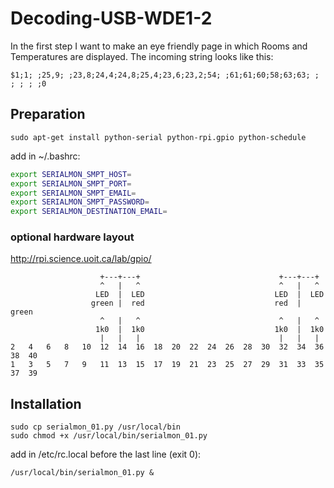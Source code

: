 # Decoding-USB-WDE1-2
In the first step I want to make an eye friendly page in which Rooms and Temperatures are displayed. 
The incoming string looks like this:
```
$1;1; ;25,9; ;23,8;24,4;24,8;25,4;23,6;23,2;54; ;61;61;60;58;63;63; ; ; ; ; ;0
```

## Preparation
```
sudo apt-get install python-serial python-rpi.gpio python-schedule
```

add in ~/.bashrc:
```bash
export SERIALMON_SMPT_HOST=
export SERIALMON_SMPT_PORT=
export SERIALMON_SMPT_EMAIL=
export SERIALMON_SMPT_PASSWORD=
export SERIALMON_DESTINATION_EMAIL=
```

### optional hardware layout
http://rpi.science.uoit.ca/lab/gpio/
```
                    +---+---+                               +---+---+ 
                    ^   |   ^                               ^   |   ^ 
                   LED  |  LED                             LED  |  LED 
                  green |  red                             red  | green 
                    ^   |   ^                               ^   |   ^ 
                   1k0  |  1k0                             1k0  |  1k0 
                    |   |   |                               |   |   | 
2   4   6   8   10  12  14  16  18  20  22  24  26  28  30  32  34  36  38  40
1   3   5   7   9   11  13  15  17  19  21  23  25  27  29  31  33  35  37  39
```

## Installation
```
sudo cp serialmon_01.py /usr/local/bin
sudo chmod +x /usr/local/bin/serialmon_01.py
```

add in /etc/rc.local before the last line (exit 0):
```
/usr/local/bin/serialmon_01.py &
```
